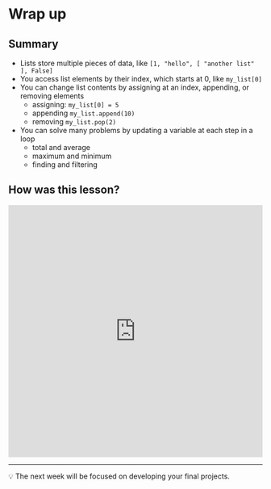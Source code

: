 # Wrap up

## Summary

- Lists store multiple pieces of data, like `[1, "hello", [ "another list" ], False]`
- You access list elements by their index, which starts at 0, like `my_list[0]`
- You can change list contents by assigning at an index, appending, or removing elements
    - assigning: `my_list[0] = 5`
    - appending `my_list.append(10)`
    - removing `my_list.pop(2)`
- You can solve many problems by updating a variable at each step in a loop
    - total and average
    - maximum and minimum
    - finding and filtering

## How was this lesson?

<div style="width:100%;height:500px;"><iframe src="https://docs.google.com/forms/d/e/1FAIpQLScsCkCpamT7KMY8S0N41DbJLlhfMWsYaSSAOo8E0rvT8CEBzg/viewform" frameborder="0" sandbox="allow-scripts allow-popups allow-top-navigation-by-user-activation allow-forms allow-same-origin" allowfullscreen="" style="width: 100%; height: 100%; border-radius: 1px; pointer-events: auto; background-color: white;"></iframe></div>

---

<aside>

💡 The next week will be focused on developing your final projects.

</aside>
